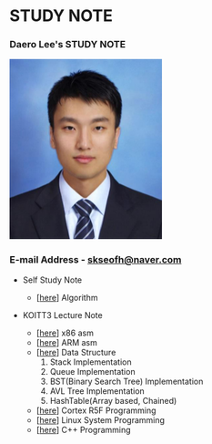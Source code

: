# STUDY NOTE

### Daero Lee's STUDY NOTE

![daero](./me/LeeDaeRo.png)

### E-mail Address - skseofh@naver.com 

- Self Study Note 
  - [[here](https://github.com/daeroro/StudyNote/tree/master/algorithm)] Algorithm

- KOITT3 Lecture Note
  - [[here](https://github.com/daeroro/StudyNote/tree/master/x86_asm_note)] x86 asm 
  - [[here](https://github.com/daeroro/StudyNote/tree/master/ARM_asm_note)] ARM asm 
  - [[here](https://github.com/daeroro/StudyNote/tree/master/data_structure_note)] Data Structure 
     1. Stack Implementation
     2. Queue Implementation
     3. BST(Binary Search Tree) Implementation
     4. AVL Tree Implementation
     5. HashTable(Array based, Chained)
  - [[here](https://github.com/daeroro/StudyNote/tree/master/workspace)] Cortex R5F Programming 
  - [[here](https://github.com/daeroro/StudyNote/tree/master/linux_lecture_note)] Linux System Programming 
  - [[here](https://github.com/daeroro/StudyNote/tree/master/c%2B%2B_note/cpp)] C++ Programming 
